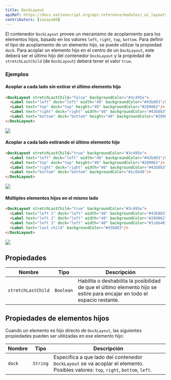 ```yaml
---
title: DockLayout
apiRef: https://docs.nativescript.org/api-reference/modules/_ui_layouts_dock_layout_
contributors: [ianaya89]
---
```


El contenedor `DockLayout` provee un mecanismo de acoplamiento para los elementos hijos, basado en los valores `left`, `right`, `top`, `bottom`. Para definir el tipo de acoplamiento de un elemento hijo, se puede utilizar la propiedad `dock`. Para acoplar un elemento hijo en el centro de un `DockLayout`, este deberá ser el último hijo del contenedor `DockLayout` y la propiedad de `stretchLastChild` (de `DockLayout`) deberá tener el valor `true`.

### Ejemplos

#### Acoplar a cada lado sin estirar el último elemento hijo

```html
<DockLayout stretchLastChild="false" backgroundColor="#3c495e">
  <Label text="left" dock="left" width="40" backgroundColor="#43b883"/>
  <Label text="top" dock="top" height="40" backgroundColor="#289062"/>
  <Label text="right" dock="right" width="40" backgroundColor="#43b883"/>
  <Label text="bottom" dock="bottom" height="40" backgroundColor="#289062"/>
</DockLayout>
```
<img class="md:w-1/2 lg:w-1/3" src="https://art.nativescript-vue.org/layouts/dock_layout_no_stretch.svg" />

#### Acoplar a cada lado estirando el último elemento hijo

```html
<DockLayout stretchLastChild="true" backgroundColor="#3c495e">
  <Label text="left" dock="left" width="40" backgroundColor="#43b883"/>
  <Label text="top" dock="top" height="40" backgroundColor="#289062"/>
  <Label text="right" dock="right" width="40" backgroundColor="#43b883"/>
  <Label text="bottom" dock="bottom" backgroundColor="#1c6b48"/>
</DockLayout>
```
<img class="md:w-1/2 lg:w-1/3" src="https://art.nativescript-vue.org/layouts/dock_layout_stretch.svg" />

#### Múltiples elementos hijos en el mismo lado

```html
<DockLayout stretchLastChild="true" backgroundColor="#3c495e">
  <Label text="left 1" dock="left" width="40" backgroundColor="#43b883"/>
  <Label text="left 2" dock="left" width="40" backgroundColor="#289062"/>
  <Label text="left 3" dock="left" width="40" backgroundColor="#1c6b48"/>
  <Label text="last child" backgroundColor="#43b883"/>
</DockLayout>
```
<img class="md:w-1/2 lg:w-1/3" src="https://art.nativescript-vue.org/layouts/dock_layout_multiple_on_same_side.svg" />

## Propiedades

| Nombre | Tipo | Descripción |
|------|------|-------------|
`stretchLastChild` | `Boolean` | Habilita o deshabilita la posibilidad de que el último elemento hijo se estire para encajar en todo el espacio restante.

## Propiedades de elementos hijos

Cuando un elemento es hijo directo de `DockLayout`, las siguientes propiedades pueden ser utilizadas en ese elemento hijo:

| Nombre | Tipo | Descripción |
|------|------|-------------|
`dock` | `String` | Especifica a que lado del contenedor `DockLayout` se va acoplar el elemento. Posibles valores: `top`, `right`, `bottom`, `left`.
